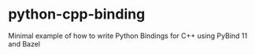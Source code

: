 # python-cpp-binding
Minimal example of how to write Python Bindings for C++ using PyBind 11 and Bazel
